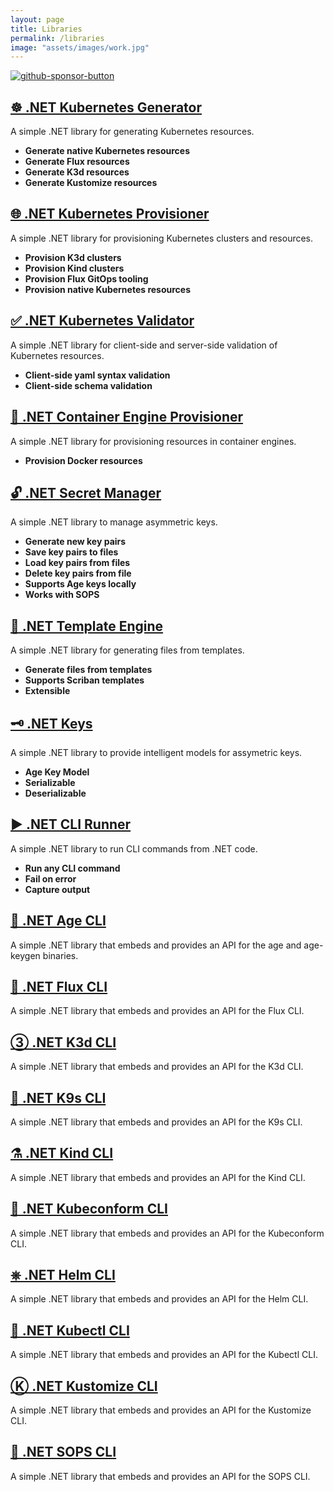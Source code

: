 ```yaml
---
layout: page
title: Libraries
permalink: /libraries
image: "assets/images/work.jpg"
---
```


[![github-sponsor-button](https://img.shields.io/static/v1?label=Sponsor&message=%E2%9D%A4&logo=GitHub&color=%23fe8e86)](https://github.com/sponsors/devantler)

## [☸️ .NET Kubernetes Generator](https://github.com/devantler/dotnet-kubernetes-generator)

A simple .NET library for generating Kubernetes resources.

- **Generate native Kubernetes resources**
- **Generate Flux resources**
- **Generate K3d resources**
- **Generate Kustomize resources**

## [🌐 .NET Kubernetes Provisioner](https://github.com/devantler/dotnet-kubernetes-provisioner)

A simple .NET library for provisioning Kubernetes clusters and resources.

- **Provision K3d clusters**
- **Provision Kind clusters**
- **Provision Flux GitOps tooling**
- **Provision native Kubernetes resources**

## [✅ .NET Kubernetes Validator](https://github.com/devantler/dotnet-kubernetes-validator)

A simple .NET library for client-side and server-side validation of Kubernetes resources.

- **Client-side yaml syntax validation**
- **Client-side schema validation**

## [🐳 .NET Container Engine Provisioner](https://github.com/devantler/dotnet-container-engine-provisioner)

A simple .NET library for provisioning resources in container engines.

- **Provision Docker resources**

## [🔓 .NET Secret Manager](https://github.com/devantler/dotnet-secret-manager)

A simple .NET library to manage asymmetric keys.

- **Generate new key pairs**
- **Save key pairs to files**
- **Load key pairs from files**
- **Delete key pairs from file**
- **Supports Age keys locally**
- **Works with SOPS**

## [📄 .NET Template Engine](https://github.com/devantler/dotnet-template-engine)

A simple .NET library for generating files from templates.

- **Generate files from templates**
- **Supports Scriban templates**
- **Extensible**

## [🗝️ .NET Keys](https://github.com/devantler/dotnet-keys)

A simple .NET library to provide intelligent models for assymetric keys.

- **Age Key Model**
- **Serializable**
- **Deserializable**

## [▶️ .NET CLI Runner](https://github.com/devantler/dotnet-cli-runner)

A simple .NET library to run CLI commands from .NET code.

- **Run any CLI command**
- **Fail on error**
- **Capture output**

## [🔑 .NET Age CLI](https://github.com/devantler/dotnet-age-cli)

A simple .NET library that embeds and provides an API for the age and age-keygen binaries.

## [🔁 .NET Flux CLI](https://github.com/devantler/dotnet-flux-cli)

A simple .NET library that embeds and provides an API for the Flux CLI.

## [③ .NET K3d CLI](https://github.com/devantler/dotnet-k3d-cli)

A simple .NET library that embeds and provides an API for the K3d CLI.

## [🐶 .NET K9s CLI](https://github.com/devantler/dotnet-k9s-cli)

A simple .NET library that embeds and provides an API for the K9s CLI.

## [⚗️ .NET Kind CLI](https://github.com/devantler/dotnet-kind-cli)

A simple .NET library that embeds and provides an API for the Kind CLI.

## [🔎 .NET Kubeconform CLI](https://github.com/devantler/dotnet-kubeconform-cli)

A simple .NET library that embeds and provides an API for the Kubeconform CLI.

## [⎈ .NET Helm CLI](https://github.com/devantler/dotnet-helm-cli)

A simple .NET library that embeds and provides an API for the Helm CLI.

## [🔧 .NET Kubectl CLI](https://github.com/devantler/dotnet-kubectl-cli)

A simple .NET library that embeds and provides an API for the Kubectl CLI.

## [Ⓚ .NET Kustomize CLI](https://github.com/devantler/dotnet-kustomize-cli)

A simple .NET library that embeds and provides an API for the Kustomize CLI.

## [🔐 .NET SOPS CLI](https://github.com/devantler/dotnet-sops-cli)

A simple .NET library that embeds and provides an API for the SOPS CLI.
